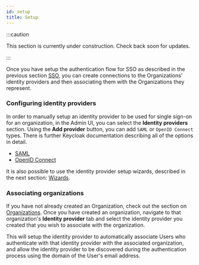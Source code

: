```yaml
---
id: setup
title: Setup
---
```


:::caution

This section is currently under construction. Check back soon for updates.

:::

Once you have setup the authentication flow for SSO as described in the previous section [SSO](../../authentication/sso), you can create connections to the Organizations' identity providers and then associating them with the Organizations they represent.

### Configuring identity providers

In order to manually setup an identity provider to be used for single sign-on for an organization, in the Admin UI, you can select the **Identity providers** section. Using the **Add provider** button, you can add `SAML` or `OpenID Connect` types. There is further Keycloak documentation describing all of the options in detail.

- [SAML](https://www.keycloak.org/docs/latest/server_admin/index.html#saml-v2-0-identity-providers)
- [OpenID Connect](https://www.keycloak.org/docs/latest/server_admin/index.html#_identity_broker_oidc)

It is also possible to use the identity provider setup wizards, described in the next section: [Wizards](../wizards).

### Associating organizations

If you have not already created an Organization, check out the section on [Organizations](../../organizations). Once you have created an organization, navigate to that organization's **Identity provider** tab and select the identity provider you created that you wish to associate with the organization.

This will setup the identity provider to automatically associate Users who authenticate with that identity provider with the associated organization, and allow the identity provider to be discovered during the authentication process using the domain of the User's email address.
